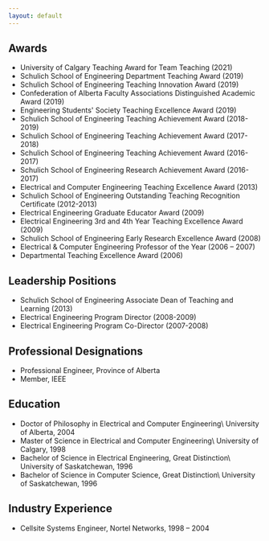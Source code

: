```yaml
---
layout: default
---
```


## Awards
- University of Calgary Teaching Award for Team Teaching (2021)
- Schulich School of Engineering Department Teaching Award (2019)
- Schulich School of Engineering Teaching Innovation Award (2019)
- Confederation of Alberta Faculty Associations Distinguished Academic Award (2019)
- Engineering Students' Society Teaching Excellence Award (2019)
- Schulich School of Engineering Teaching Achievement Award (2018-2019)
- Schulich School of Engineering Teaching Achievement Award (2017-2018)
- Schulich School of Engineering Teaching Achievement Award (2016-2017)
- Schulich School of Engineering Research Achievement Award (2016-2017)
- Electrical and Computer Engineering Teaching Excellence Award (2013)
- Schulich School of Engineering Outstanding Teaching Recognition Certificate (2012-2013)
- Electrical Engineering Graduate Educator Award (2009)
- Electrical Engineering 3rd and 4th Year Teaching Excellence Award (2009)
- Schulich School of Engineering Early Research Excellence Award (2008)
- Electrical & Computer Engineering Professor of the Year (2006 – 2007)
- Departmental Teaching Excellence Award (2006)

## Leadership Positions
- Schulich School of Engineering Associate Dean of Teaching and Learning (2013)
- Electrical Engineering Program Director (2008-2009)
- Electrical Engineering Program Co-Director (2007-2008)

## Professional Designations
- Professional Engineer, Province of Alberta
- Member, IEEE

## Education
- Doctor of Philosophy in Electrical and Computer Engineering\\ University of Alberta, 2004
- Master of Science in Electrical and Computer Engineering\\ University of Calgary, 1998
- Bachelor of Science in Electrical Engineering, Great Distinction\\ University of Saskatchewan, 1996
- Bachelor of Science in Computer Science, Great Distinction\\ University of Saskatchewan, 1996

## Industry Experience
- Cellsite Systems Engineer, Nortel Networks, 1998 – 2004

